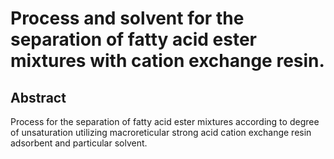 # Process and solvent for the separation of fatty acid ester mixtures with cation exchange resin.

## Abstract
Process for the separation of fatty acid ester mixtures according to degree of unsaturation utilizing macroreticular strong acid cation exchange resin adsorbent and particular solvent.